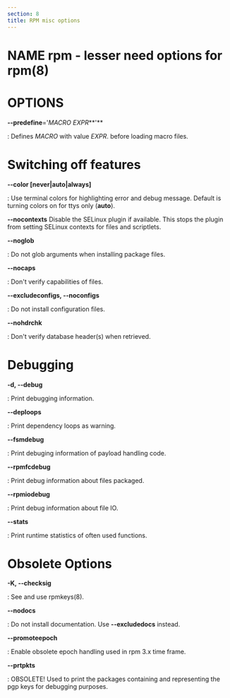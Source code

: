 ```yaml
---
section: 8
title: RPM misc options
---
```


NAME rpm - lesser need options for rpm(8)
=========================================

OPTIONS
=======

**\--predefine**=\'*MACRO EXPR***\'**

:   Defines *MACRO* with value *EXPR*. before loading macro files.

Switching off features
======================

**\--color \[never\|auto\|always\]**

:   Use terminal colors for highlighting error and debug message.
    Default is turning colors on for ttys only (**auto**).

**\--nocontexts** Disable the SELinux plugin if available. This stops
the plugin from setting SELinux contexts for files and scriptlets.

**\--noglob**

:   Do not glob arguments when installing package files.

**\--nocaps**

:   Don\'t verify capabilities of files.

**\--excludeconfigs, \--noconfigs**

:   Do not install configuration files.

**\--nohdrchk**

:   Don\'t verify database header(s) when retrieved.

Debugging
=========

**-d, \--debug**

:   Print debugging information.

**\--deploops**

:   Print dependency loops as warning.

**\--fsmdebug**

:   Print debuging information of payload handling code.

**\--rpmfcdebug**

:   Print debug information about files packaged.

**\--rpmiodebug**

:   Print debug information about file IO.

**\--stats**

:   Print runtime statistics of often used functions.

Obsolete Options
================

**-K, \--checksig**

:   See and use rpmkeys(8).

**\--nodocs**

:   Do not install documentation. Use **\--excludedocs** instead.

**\--promoteepoch**

:   Enable obsolete epoch handling used in rpm 3.x time frame.

**\--prtpkts**

:   OBSOLETE! Used to print the packages containing and representing the
    pgp keys for debugging purposes.
